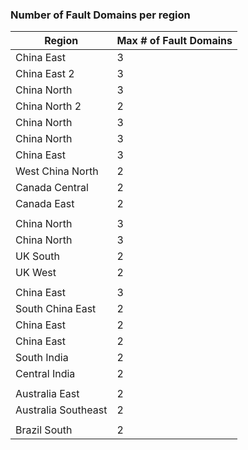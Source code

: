 ### Number of Fault Domains per region

| Region              | Max # of Fault Domains  |
|---------------------|-------------------------|
| China East             | 3                       |
| China East 2           | 3                       |
| China North             | 3                       |
| China North 2           | 2                       |
| China North          | 3                       |
| China North    | 3                       |
| China East    | 3                       |
| West China North     | 2                       |
| Canada Central      | 2                       |
| Canada East         | 2                       |
|                     |                         |
| China North        | 3                       |
| China North         | 3                       |
| UK South            | 2                       |
| UK West             | 2                       |
|                     |                         |
| China East           | 3                       |
| South China East     | 2                       |
| China East          | 2                       |
| China East          | 2                       |
| South India         | 2                       |
| Central India       | 2                       |
|                     |                         |
| Australia East      | 2                       |
| Australia Southeast | 2                       |
|                     |                         |
| Brazil South        | 2                       |